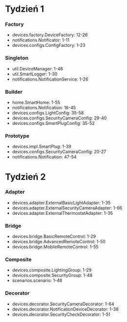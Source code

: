 # Tydzień 1
### Factory
- devices.factory.DeviceFactory: 12-26
- notifications.Notificator: 1-11
- devices.configs.ConfigFactory: 1-23
### Singleton
- util.DeviceManager: 1-46
- util.SmartLogger: 1-30
- notifications.NotificationService: 1-26
### Builder
- home.SmartHome: 1-55
- notifications.Notification: 16-45
- devices.configs.LightConfig: 35-58
- devices.configs.SecurityCameraConfig: 29-40
- devices.configs.SmartPlugConfig: 35-52
### Prototype
- devices.impl.SmartPlug: 1-39
- devices.configs.SecurityCameraConfig: 20-27
- notifications.Notification: 47-54
# Tydzień 2
### Adapter
- devices.adapter.ExternalBasicLightAdapter: 1-35
- devices.adapter.ExternalSecurityCameraAdapter: 1-66
- devices.adapter.ExternalThermostatAdapter: 1-35
### Bridge
- devices.bridge.BasicRemoteControl: 1-29
- devices.bridge.AdvancedRemoteControl: 1-50
- devices.bridge.MobileRemoteControl: 1-55
### Composite
- devices.composite.LightingGroup: 1-29
- devices.composite.SecurityGroup: 1-48
- scenarios.scenario: 1-48
### Decorator
- devices.decorator.SecurityCameraDecorator: 1-64
- devices.decorator.NotificationDeviceDecorator: 1-38
- devices.decorator.SecurityCheckDecorator: 1-51